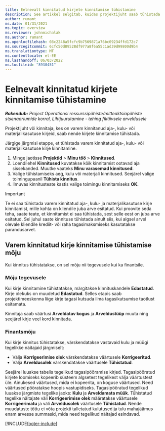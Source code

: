 ```yaml
---
title: Eelnevalt kinnitatud kirjete kinnitamise tühistamine
description: See artikkel selgitab, kuidas projektijuht saab tühistada varem kinnitatud aja-, kulu- või materjalikasutuse kirjeid.
author: rumant
ms.date: 01/31/2021
ms.topic: overview
ms.reviewer: johnmichalak
ms.author: rumant
ms.openlocfilehash: 08c2248a5fcfc9b7569871a76bc09234ffd172c7
ms.sourcegitcommit: 6cfc50d89528df977a8f6a55c1ad39d99800d9b4
ms.translationtype: MT
ms.contentlocale: et-EE
ms.lasthandoff: 06/03/2022
ms.locfileid: "8930451"
---
```

# <a name="cancel-the-approval-of-previously-approved-entries"></a>Eelnevalt kinnitatud kirjete kinnitamise tühistamine

_**Rakendub:** Project Operationsi ressurssipõhiste/mitteaktsiapõhiste stsenaariumide korral,  Lihtjuurutamine - tehing fiktiivsele arveldusele_

Projektijuht või kinnitaja, kes on varem kinnitanud aja-, kulu- või materjalikasutuse kirjeid, saab nende kirjete kinnitamise tühistada. 

Järgige järgmisi etappe, et tühistada varem kinnitatud aja-, kulu- või materjalikasutuse kirje kinnitamine.

1. Minge jaotisse **Projektid** \> **Minu töö** \> **Kinnitused**.
2. Loendilehel **Kinnitused** kuvatakse kõik kinnitamist ootavad aja sissekanded. Muutke vaateks **Minu varasemad kinnitused**.
3. Valige tühistamiseks aeg, kulu või materjali kinnitused. Seejärel valige toimingupaanil **Tühista kinnitus**.
4. Ilmuvas kinnitusteate kastis valige toimingu kinnitamiseks **OK**.

> [!IMPORTANT]
> Te ei saa tühistada varem kinnitatud aja-, kulu- ja materjalikasutuse kirje kinnitamist, mille kohta on kliendile juba arve esitatud. Kui proovite seda teha, saate teate, et kinnitamist ei saa tühistada, sest selle eest on juba arve esitatud. Sel juhul saate kinnituse tühistada ainult siis, kui algsel arvel olevale kliendile krediit- või raha tagasimaksmiseks kasutatakse parandusarvet.

## <a name="impact-of-canceling-the-approval-of-a-previously-approved-entry"></a>Varem kinnitatud kirje kinnitamise tühistamise mõju

Kui kinnitus tühistatakse, on sel mõju nii tegevusele kui ka finantsile.

### <a name="operational-impact"></a>Mõju tegevusele

Kui kirje kinnitamine tühistatakse, märgitakse kinnituskandele **Edastatud**. Kirje olekuks on muudetud **Edastatud**. Selles etapis saab projektimeeskonna liige kirje tagasi kutsuda ilma tagasikutsumise taotlust esitamata.

Kinnitaja saab väärtusi **Arveldatav kogus** ja **Arveldustüüp** muuta ning seejärel kirje veel kord kinnitada.

### <a name="financial-impact"></a>Finantsmõju

Kui kirje kinnitus tühistatakse, värskendatakse vastavaid kulu ja müügi tegelikke näitajaid järgmiselt:

- Välja **Korrigeerimise olek** värskendatakse väärtusele **Korrigeeritud**.
- Välja **Arveldusolek** värskendatakse väärtusele **Tühistatud**.

Seejärel luuakse tabelis tegelikud tagasipööramise kirjed. Tagasipööratud kirjete loomiseks kopeerib süsteem algsetest tegelikest välja väärtustest üle. Ainukesed väärtused, mida ei kopeerita, on koguse väärtused. Need väärtused pööratakse hoopis vastupidiseks. Tagasipööratud tegelikud luuakse järgmiste tegelike jaoks: **Kulu** ja **Arveldamata müük**. Tühistatud tegelike näitajate väli **Korrigeerimise olek** määratakse väärtusele **Korrigeerimatu** ja väli **Arveldusolek** väärtusele **Tühistatud**. Nende muudatuste tõttu ei võta projekti talletatud kulutused ja tulu mahajäämus enam arvesse summasid, mida need tegelikud näitajad esindavad.

[!INCLUDE[footer-include](../includes/footer-banner.md)]
